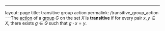---
 layout: page
 title: transitive group action
 permalink: /transitive_group_action
---The [action](https://defsmath.github.io/DefsMath/group_action) of a [group](https://defsmath.github.io/DefsMath/group) $G$ on the set $X$ is **transitive** if for every pair $x,y \in X$, there exists $g\in G$ such that $g\cdot x=y$. 

